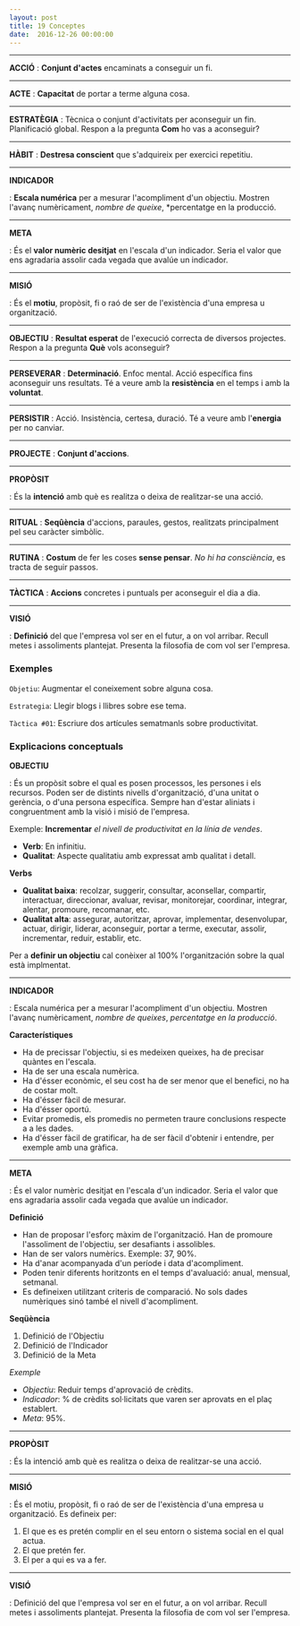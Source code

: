 ```yaml
---
layout: post
title: 19 Conceptes
date:  2016-12-26 00:00:00
---
```



---
**ACCIÓ**
: **Conjunt d'actes** encaminats a conseguir un fi.

---
**ACTE**
: **Capacitat** de portar a terme alguna cosa.

---
**ESTRATÈGIA**
: Tècnica o conjunt d'activitats per aconseguir un fin. Planificació global. Respon a la pregunta **Com** ho vas a aconseguir?

---
**HÀBIT**
: **Destresa conscient** que s'adquireix per exercici repetitiu.

---
**INDICADOR**

: **Escala numérica** per a mesurar l'acompliment d'un objectiu. Mostren l'avanç numèricament, *nombre de queixe*, *percentatge en la producció.

---
**META**

: És el **valor numèric desitjat** en l'escala d'un indicador. Seria el valor que ens agradaria assolir cada vegada que avalúe un indicador.

---
**MISIÓ**

: És el **motiu**, propòsit, fi o raó de ser de l'existència d'una empresa u organització.

---
**OBJECTIU**
: **Resultat esperat** de l'execució correcta de diversos projectes. Respon a la pregunta **Què** vols aconseguir?

---
**PERSEVERAR**
: **Determinació**. Enfoc mental. Acció específica fins aconseguir uns resultats. Té a veure amb la **resistència** en el temps i amb la **voluntat**.

----
**PERSISTIR**
: Acció. Insistència, certesa, duració. Té a veure amb l'**energia** per no canviar.

---
**PROJECTE**
: **Conjunt d'accions**.

---
**PROPÒSIT**

: És la **intenció** amb què es realitza o deixa de realitzar-se una acció.

---
**RITUAL**
: **Seqûència** d'accions, paraules, gestos, realitzats principalment pel seu caràcter simbòlic.

---
**RUTINA**
: **Costum** de fer les coses **sense pensar**. *No hi ha consciència*, es tracta de seguir passos.

---
**TÀCTICA**
: **Accions** concretes i puntuals per aconseguir el dia a dia.

---
**VISIÓ**

: **Definició** del que l'empresa vol ser en el futur, a on vol arribar. Recull metes i assoliments plantejat. Presenta la filosofia de com vol ser l'empresa.

### Exemples

`Objetiu`: Augmentar el coneixement sobre alguna cosa.

`Estrategia`: Llegir blogs i llibres sobre ese tema.

`Tàctica #01`: Escriure dos artícules sematmanls sobre productivitat.


### Explicacions conceptuals

**OBJECTIU**

: És un propòsit sobre el qual es posen processos, les persones i els recursos. Poden ser de distints nivells d'organització, d'una unitat o gerència, o d'una persona específica. Sempre han d'estar aliniats i congruentment amb la visió i misió de l'empresa.

Exemple: **Incrementar** *el nivell de productivitat en la línia de vendes*.

- **Verb**: En infinitiu.
- **Qualitat**: Aspecte qualitatiu amb expressat amb qualitat i detall.

**Verbs**

- **Qualitat baixa**: recolzar, suggerir, consultar, aconsellar, compartir, interactuar, direccionar, avaluar, revisar, monitorejar, coordinar, integrar, alentar, promoure, recomanar, etc.
- **Qualitat alta**: assegurar, autoritzar, aprovar, implementar, desenvolupar, actuar, dirigir, liderar, aconseguir, portar a terme, executar, assolir, incrementar, reduir, establir, etc.

Per a **definir un objectiu** cal conèixer al 100% l'organitzación sobre la qual està implmentat.

---
**INDICADOR**

: Escala numérica per a mesurar l'acompliment d'un objectiu. Mostren l'avanç numèricament, *nombre de queixes*, *percentatge en la producció*.

**Característiques**

- Ha de precissar l'objectiu, si es medeixen queixes, ha de precisar quàntes en l'escala.
- Ha de ser una escala numèrica.
- Ha d'ésser econòmic, el seu cost ha de ser menor que el benefici, no ha de costar molt.
- Ha d'ésser fàcil de mesurar.
- Ha d'ésser oportú.
- Evitar promedis, els promedis no permeten traure conclusions respecte a a les dades.
- Ha d'ésser fàcil de gratificar, ha de ser fàcil d'obtenir i entendre, per exemple amb una gràfica.

---
**META**

: És el valor numèric desitjat en l'escala d'un indicador. Seria el valor que ens agradaria assolir cada vegada que avalúe un indicador.

**Definició**

- Han de proposar l'esforç màxim de l'organització. Han de promoure l'assoliment de l'objectiu, ser desafiants i assolibles.
- Han de ser valors numèrics. Exemple: 37, 90%.
- Ha d'anar acompanyada d'un període i data d'acompliment.
- Poden tenir diferents horitzonts en el temps d'avaluació: anual, mensual, setmanal.
- Es defineixen utilitzant criteris de comparació. No sols dades numèriques sinó també el nivell d'acompliment.

**Seqüència**

1. Definició de l'Objectiu
2. Definició de l'Indicador
3. Definició de la Meta

*Exemple*

- *Objectiu*: Reduir temps d'aprovació de crèdits.
- *Indicador*: % de crèdits sol·licitats que varen ser aprovats en el plaç establert.
- *Meta*: 95%.

---
**PROPÒSIT**

: És la intenció amb què es realitza o deixa de realitzar-se una acció.

---
**MISIÓ**

: És el motiu, propòsit, fi o raó de ser de l'existència d'una empresa u organització. Es defineix per:

1. El que es es pretén complir en el seu entorn o sistema social en el qual actua.
2. El que pretén fer.
3. El per a qui es va a fer.

---
**VISIÓ**

: Definició del que l'empresa vol ser en el futur, a on vol arribar. Recull metes i assoliments plantejat. Presenta la filosofia de com vol ser l'empresa.

